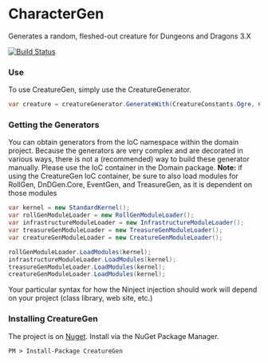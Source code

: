 # CharacterGen

Generates a random, fleshed-out creature for Dungeons and Dragons 3.X

[![Build Status](https://dev.azure.com/dndgen/DnDGen/_apis/build/status/DnDGen.CreatureGen?branchName=master)](https://dev.azure.com/dndgen/DnDGen/_build/latest?definitionId=5&branchName=master)

### Use

To use CreatureGen, simply use the CreatureGenerator.

```C#
var creature = creatureGenerator.GenerateWith(CreatureConstants.Ogre, CreatureConstants.Templates.Zombie);
```

### Getting the Generators

You can obtain generators from the IoC namespace within the domain project.  Because the generators are very complex and are decorated in various ways, there is not a (recommended) way to build these generator manually.  Please use the IoC container in the Domain package.  **Note:** if using the CreatureGen IoC container, be sure to also load modules for RollGen, DnDGen.Core, EventGen, and TreasureGen, as it is dependent on those modules

```C#
var kernel = new StandardKernel();
var rollGenModuleLoader = new RollGenModuleLoader();
var infrastructureModuleLoader = new InfrastructureModuleLoader();
var treasureGenModuleLoader = new TreasureGenModuleLoader();
var creatureGenModuleLoader = new CreatureGenModuleLoader();

rollGenModuleLoader.LoadModules(kernel);
infrastructureModuleLoader.LoadModules(kernel);
treasureGenModuleLoader.LoadModules(kernel);
creatureGenModuleLoader.LoadModules(kernel);
```

Your particular syntax for how the Ninject injection should work will depend on your project (class library, web site, etc.)

### Installing CreatureGen

The project is on [Nuget](https://www.nuget.org/packages/CreatureGen). Install via the NuGet Package Manager.

    PM > Install-Package CreatureGen

